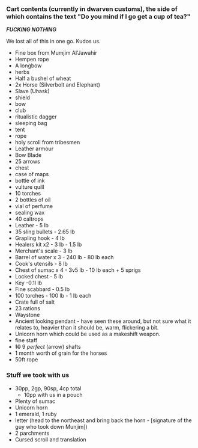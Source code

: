 ---
---

### Cart contents (currently in dwarven customs), the side of which contains the text "Do you mind if I go get a cup of tea?"

**_FUCKING NOTHING_**

We lost all of this in one go. Kudos us.

* Fine box from Mumjim Al'Jawahir
* Hempen rope
* A longbow
* herbs
* Half a bushel of wheat
* 2x Horse (Silverbolt and Elephant)
* Slave (Uhask)
* shield
* bow
* club
* ritualistic dagger
* sleeping bag
* tent
* rope
* holy scroll from tribesmen
* Leather armour
* Bow Blade
* 25 arrows
* chest
* case of maps
* bottle of ink
* vulture quill
* 10 torches
* 2 bottles of oil
* vial of perfume
* sealing wax
* 40 caltrops
* Leather - 5 lb
* 35 sling bullets - 2.65 lb
* Grapling hook - 4 lb
* Healers kit x2 - 3 lb - 1.5 lb
* Merchant's scale - 3 lb
* Barrel of water x 3 - 240 lb - 80 lb each
* Cook's utensils - 8 lb
* Chest of sumac x 4 - 3v5 lb - 10 lb each + 5 sprigs
* Locked chest - 5 lb
* Key -0.1l lb
* Fine scabbard - 0.5 lb
* 100 torches - 100 lb - 1 lb each
* Crate full of salt
* 23 rations
* Waystone
* Ancient looking pendant - have seen these around, but not sure what it relates to, heavier than it should be, warm, flickering a bit.
* Unicorn horn which could be used as a makeshift weapon.
* fine staff
* ~~10~~ 9 *perfect* (arrow) shafts
* 1 month worth of grain for the horses
* 50ft rope

### Stuff we took with us

* 30pp, 2gp, 90sp, 4cp total
    * 10pp with us in a pouch
* Plenty of sumac
* Unicorn horn
* 1 emerald, 1 ruby
* letter (head to the northeast and bring back the horn - [signature of the guy who took down Munjim])
* 2 parchments
* Cursed scroll and translation
